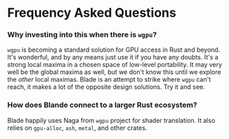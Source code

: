 # Frequency Asked Questions

### Why investing into this when there is `wgpu`?

`wgpu` is becoming a standard solution for GPU access in Rust and beyond. It's wonderful, and by any means just use it if you have any doubts. It's a strong local maxima in a chosen space of low-level portability. It may very well be the global maxima as well, but we don't know this until we explore the *other* local maximas. Blade is an attempt to strike where `wgpu` can't reach, it makes a lot of the opposite design solutions. Try it and see.

### How does Blande connect to a larger Rust ecosystem?

Blade happily uses Naga from `wgpu` project for shader translation. It also relies on `gpu-alloc`, `ash`, `metal`, and other crates.
